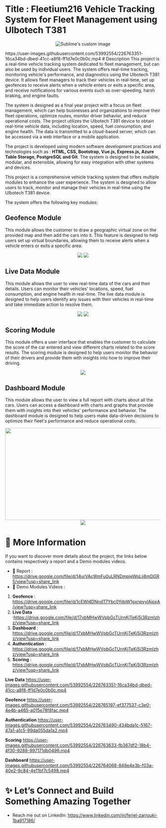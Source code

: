 # Title : Fleetium216 Vehicle Tracking System for Fleet Management using Ulbotech T381

<p align="center">
  <img src="https://github.com/feriel214/Fleetium216/blob/assets/1.PNG" alt="Sublime's custom image"/>
</p>
https://user-images.githubusercontent.com/53992554/226763351-16ca34bd-dbed-41cc-a8f8-ff1d7e0c0b0c.mp4
# Description 
This project is a real-time vehicle tracking system dedicated to fleet management, but can also be used by individual users. The system offers real-time tracking, monitoring vehicle's performance, and diagnostics using the Ulbotech T381 device. It allows fleet managers to track their vehicles in real-time, set up geofences to receive alerts when a vehicle enters or exits a specific area, and receive notifications for various events such as over-speeding, harsh braking, and engine faults.

The system is designed as a final year project with a focus on fleet management, which can help businesses and organizations to improve their fleet operations, optimize routes, monitor driver behavior, and reduce operational costs. The project utilizes the Ulbotech T381 device to obtain real-time vehicle data, including location, speed, fuel consumption, and engine health. The data is transmitted to a cloud-based server, which can be accessed via a web interface or a mobile application.

The project is developed using modern software development practices and technologies such as : **HTML, CSS, Bootstrap, Vue.js, Express.js, Azure Table Storage, PostgreSQL and Git**. The system is designed to be scalable, modular, and extensible, allowing for easy integration with other systems and devices.

This project is a comprehensive vehicle tracking system that offers multiple modules to enhance the user experience. The system is designed to allow users to track, monitor and manage their vehicles in real-time using the Ulbotech T381 device.


The system offers the following key modules:

## Geofence Module
This module allows the customer to draw a geographic virtual zone on the provided map and then add the cars into it. This feature is designed to help users set up virtual boundaries, allowing them to receive alerts when a vehicle enters or exits a specific area.
<p  align="center" width="100%" >
  <img src="https://github.com/feriel214/Fleetium216/blob/assets/4.PNG"/>
  <img src="https://github.com/feriel214/Fleetium216/blob/assets/2.PNG"/>
</p>

## Live Data Module
This module allows the user to view real-time data of the cars and their details. Users can monitor their vehicles' locations, speed, fuel consumption, and engine health in real-time. The live data module is designed to help users identify any issues with their vehicles in real-time and take immediate action to resolve them.
<p align="center">
  <img src="https://github.com/feriel214/Fleetium216/blob/assets/6.PNG"/>
  <img src="https://github.com/feriel214/Fleetium216/blob/assets/7.PNG"/>
</p>

## Scoring Module
This module offers a user interface that enables the customer to calculate the score of the car entered and view different charts related to the score results. The scoring module is designed to help users monitor the behavior of their drivers and provide them with insights into how to improve their driving.
<p align="center">
  <img src="https://github.com/feriel214/Fleetium216/blob/assets/5.PNG"/>
</p>

## Dashboard Module
This module allows the user to view a full report with charts about all the cars. Users can access a dashboard with charts and graphs that provide them with insights into their vehicles' performance and behavior. The dashboard module is designed to help users make data-driven decisions to optimize their fleet's performance and reduce operational costs.
<p align="center">
  <img style="width:688px;height:298px" src="https://github.com/feriel214/Fleetium216/blob/assets/9.PNG"/>
  <img src="https://github.com/feriel214/Fleetium216/blob/assets/8.PNG"/>
</p>


# 👀 More Information
If you want to discover more details about the project, the links below contains respectively a report and a Demo modules videos.

- 📌 Report : https://drive.google.com/file/d/14urVAc9lmFu0uLRNDmpjeWpLji8mDGR5/view?usp=share_link
- 📌 Demo Modules Videos :
 1. **Geofence**       : https://drive.google.com/file/d/1cEWl4DNndT7Ybc0YdpW1gxnpvylAjoxA/view?usp=share_link
 2. **Live Data**      :https://drive.google.com/file/d/17xbMHwWVpbGcTUrnKjTeKj5i3Rzmlzhz/view?usp=share_link
 3. **Dashboard**      : https://drive.google.com/file/d/17xbMHwWVpbGcTUrnKjTeKj5i3Rzmlzhz/view?usp=share_link
 4. **Authentication** : https://drive.google.com/file/d/17xbMHwWVpbGcTUrnKjTeKj5i3Rzmlzhz/view?usp=share_link
 5. **Scoring**        : https://drive.google.com/file/d/17xbMHwWVpbGcTUrnKjTeKj5i3Rzmlzhz/view?usp=share_link

**Live Data**
https://user-images.githubusercontent.com/53992554/226763351-16ca34bd-dbed-41cc-a8f8-ff1d7e0c0b0c.mp4

**Geofence**
https://user-images.githubusercontent.com/53992554/226765197-ef377537-c3e0-4e4b-a465-a015e78f8fac.mp4

**Authentication**
https://user-images.githubusercontent.com/53992554/226763490-434bda1c-5167-47a1-a1c5-99da055da1a2.mp4

**Scoring**
https://user-images.githubusercontent.com/53992554/226763633-fb367df2-18b4-4f30-9288-997171db0496.mp4

**Dashboard**
https://user-images.githubusercontent.com/53992554/226764068-848e4e3b-f03a-40e2-9c84-4e11bf7c5498.mp4




# ✨ Let’s Connect and Build Something Amazing Together
- Reach me out on LinkedIn: https://www.linkedin.com/in/feriel-zarrouki-1ba917186/
